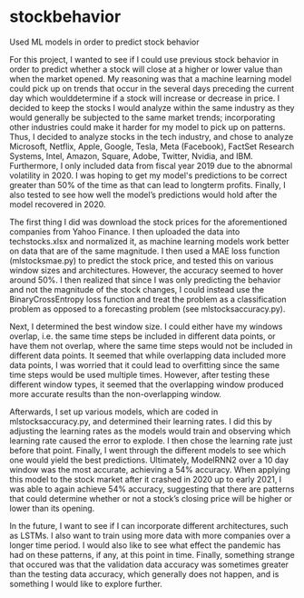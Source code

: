 # stockbehavior
Used ML models in order to predict stock behavior

For this project, I wanted to see if I could use previous stock behavior in order to predict whether a stock will close at a higher or lower value than when the market opened. My reasoning was that a machine learning model could pick up on trends that occur in the several days preceding the current day which woulddetermine if a stock will increase or decrease in price. I decided to keep the stocks I would analyze within the same industry as they would generally be subjected to the same market trends; incorporating other industries could make it harder for my model to pick up on patterns. Thus, I decided to analyze stocks in the tech industry, and chose to analyze Microsoft, Netflix, Apple, Google, Tesla, Meta (Facebook), FactSet Research Systems, Intel, Amazon, Square, Adobe, Twitter, Nvidia, and IBM. Furthermore, I only included data from fiscal year 2019 due to the abnormal volatility in 2020. I was hoping to get my model's predictions to be correct greater than 50% of the time as that can lead to longterm profits. Finally, I also tested to see how well the model’s predictions would hold after the model recovered in 2020.

The first thing I did was download the stock prices for the aforementioned companies from Yahoo Finance. I then uploaded the data into techstocks.xlsx and normalized it, as machine learning models work better on data that are of the same magnitude. I then used a MAE loss function (mlstocksmae.py) to predict the stock price, and tested this on various window sizes and architectures. However, the accuracy seemed to hover around 50%. I then realized that since I was only predicting the behavior and not the magnitude of the stock changes, I could instead use the BinaryCrossEntropy loss function and treat the problem as a classification problem as opposed to a forecasting problem (see mlstocksaccuracy.py).

Next, I determined the best window size. I could either have my windows overlap, i.e. the same time steps be included in different data points, or have them not overlap, where the same time steps would not be included in different data points. It seemed that while overlapping data included more data points, I was worried that it could lead to overfitting since the same time steps would be used multiple times. However, after testing these different window types, it seemed that the overlapping window produced more accurate results than the non-overlapping window.

Afterwards, I set up various models, which are coded in mlstocksaccuracy.py, and determined their learning rates. I did this by adjusting the learning rates as the models would train and observing which learning rate caused the error to explode. I then chose the learning rate just before that point. Finally, I went through the different models to see which one would yield the best predictions. Ultimately, ModelRNN2 over a 10 day window was the most accurate, achieving a 54% accuracy. When applying this model to the stock market after it crashed in 2020 up to early 2021, I was able to again achieve 54% accuracy, suggesting that there are patterns that could determine whether or not a stock’s closing price will be higher or lower than its opening.

In the future, I want to see if I can incorporate different architectures, such as LSTMs. I also want to train using more data with more companies over a longer time period. I would also like to see what effect the pandemic has had on these patterns, if any, at this point in time. Finally, something strange that occured was that the validation data accuracy was sometimes greater than the testing data accuracy, which generally does not happen, and is something I would like to explore further.
